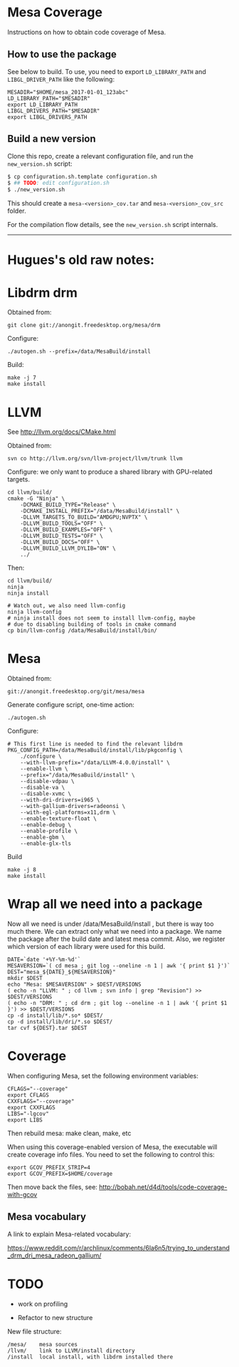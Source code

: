 # Mesa Coverage

Instructions on how to obtain code coverage of Mesa.

## How to use the package

See below to build. To use, you need to export `LD_LIBRARY_PATH` and
`LIBGL_DRIVER_PATH` like the following:

    MESADIR="$HOME/mesa_2017-01-01_123abc"
    LD_LIBRARY_PATH="$MESADIR"
    export LD_LIBRARY_PATH
    LIBGL_DRIVERS_PATH="$MESADIR"
    export LIBGL_DRIVERS_PATH

## Build a new version

Clone this repo, create a relevant configuration file, and run the
`new_version.sh` script:

```sh
$ cp configuration.sh.template configuration.sh
$ ## TODO: edit configuration.sh
$ ./new_version.sh
```

This should create a `mesa-<version>_cov.tar` and
`mesa-<version>_cov_src` folder.

For the compilation flow details, see the `new_version.sh` script internals.

----------------------------------------------------------------------

# Hugues's old raw notes:

# Libdrm drm

Obtained from:

    git clone git://anongit.freedesktop.org/mesa/drm

Configure:

    ./autogen.sh --prefix=/data/MesaBuild/install

Build:

    make -j 7
    make install

# LLVM

See http://llvm.org/docs/CMake.html

Obtained from:

    svn co http://llvm.org/svn/llvm-project/llvm/trunk llvm

Configure: we only want to produce a shared library with GPU-related
targets.

    cd llvm/build/
    cmake -G "Ninja" \
        -DCMAKE_BUILD_TYPE="Release" \
        -DCMAKE_INSTALL_PREFIX="/data/MesaBuild/install" \
        -DLLVM_TARGETS_TO_BUILD="AMDGPU;NVPTX" \
        -DLLVM_BUILD_TOOLS="OFF" \
        -DLLVM_BUILD_EXAMPLES="OFF" \
        -DLLVM_BUILD_TESTS="OFF" \
        -DLLVM_BUILD_DOCS="OFF" \
        -DLLVM_BUILD_LLVM_DYLIB="ON" \
        ../

Then:

    cd llvm/build/
    ninja
    ninja install

    # Watch out, we also need llvm-config
    ninja llvm-config
    # ninja install does not seem to install llvm-config, maybe
    # due to disabling building of tools in cmake command
    cp bin/llvm-config /data/MesaBuild/install/bin/

# Mesa

Obtained from:

    git://anongit.freedesktop.org/git/mesa/mesa

Generate configure script, one-time action:

    ./autogen.sh

Configure:

    # This first line is needed to find the relevant libdrm
    PKG_CONFIG_PATH=/data/MesaBuild/install/lib/pkgconfig \
        ./configure \
        --with-llvm-prefix="/data/LLVM-4.0.0/install" \
        --enable-llvm \
        --prefix="/data/MesaBuild/install" \
        --disable-vdpau \
        --disable-va \
        --disable-xvmc \
        --with-dri-drivers=i965 \
        --with-gallium-drivers=radeonsi \
        --with-egl-platforms=x11,drm \
        --enable-texture-float \
        --enable-debug \
        --enable-profile \
        --enable-gbm \
        --enable-glx-tls

Build

    make -j 8
    make install

# Wrap all we need into a package

Now all we need is under /data/MesaBuild/install , but there is way too
much there. We can extract only what we need into a package. We name the
package after the build date and latest mesa commit. Also, we register
which version of each library were used for this build.

    DATE=`date '+%Y-%m-%d'`
    MESAVERSION=`( cd mesa ; git log --oneline -n 1 | awk '{ print $1 }')`
    DEST="mesa_${DATE}_${MESAVERSION}"
    mkdir $DEST
    echo "Mesa: $MESAVERSION" > $DEST/VERSIONS
    ( echo -n "LLVM: " ; cd llvm ; svn info | grep "Revision") >> $DEST/VERSIONS
    ( echo -n "DRM: " ; cd drm ; git log --oneline -n 1 | awk '{ print $1 }') >> $DEST/VERSIONS
    cp -d install/lib/*.so* $DEST/
    cp -d install/lib/dri/*.so $DEST/
    tar cvf ${DEST}.tar $DEST

# Coverage

When configuring Mesa, set the following environment variables:

    CFLAGS="--coverage"
    export CFLAGS
    CXXFLAGS="--coverage"
    export CXXFLAGS
    LIBS="-lgcov"
    export LIBS

Then rebuild mesa: make clean, make, etc

When using this coverage-enabled version of Mesa, the executable will create
coverage info files. You need to set the following to control this:

    export GCOV_PREFIX_STRIP=4
    export GCOV_PREFIX=$HOME/coverage

Then move back the files, see:
http://bobah.net/d4d/tools/code-coverage-with-gcov

## Mesa vocabulary

A link to explain Mesa-related vocabulary:

https://www.reddit.com/r/archlinux/comments/6la6n5/trying_to_understand_drm_dri_mesa_radeon_gallium/

# TODO

 - work on profiling

 - Refactor to new structure

New file structure:

```
/mesa/    mesa sources
/llvm/    link to LLVM/install directory
/install  local install, with libdrm installed there
```
